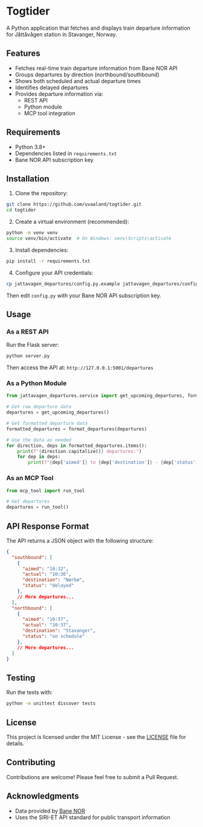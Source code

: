 # Togtider

A Python application that fetches and displays train departure information for Jåttåvågen station in Stavanger, Norway.

## Features

- Fetches real-time train departure information from Bane NOR API
- Groups departures by direction (northbound/southbound)
- Shows both scheduled and actual departure times
- Identifies delayed departures
- Provides departure information via:
  - REST API
  - Python module
  - MCP tool integration

## Requirements

- Python 3.8+
- Dependencies listed in `requirements.txt`
- Bane NOR API subscription key

## Installation

1. Clone the repository:
```bash
git clone https://github.com/uvaaland/togtider.git
cd togtider
```

2. Create a virtual environment (recommended):
```bash
python -m venv venv
source venv/bin/activate  # On Windows: venv\Scripts\activate
```

3. Install dependencies:
```bash
pip install -r requirements.txt
```

4. Configure your API credentials:
```bash
cp jattavagen_departures/config.py.example jattavagen_departures/config.py
```
Then edit `config.py` with your Bane NOR API subscription key.

## Usage

### As a REST API

Run the Flask server:
```bash
python server.py
```

Then access the API at: `http://127.0.0.1:5001/departures`

### As a Python Module

```python
from jattavagen_departures.service import get_upcoming_departures, format_departures

# Get raw departure data
departures = get_upcoming_departures()

# Get formatted departure data
formatted_departures = format_departures(departures)

# Use the data as needed
for direction, deps in formatted_departures.items():
    print(f"{direction.capitalize()} departures:")
    for dep in deps:
        print(f"{dep['aimed']} to {dep['destination']} - {dep['status']}")
```

### As an MCP Tool

```python
from mcp_tool import run_tool

# Get departures
departures = run_tool()
```

## API Response Format

The API returns a JSON object with the following structure:

```json
{
  "southbound": [
    {
      "aimed": "10:32",
      "actual": "10:36", 
      "destination": "Nærbø",
      "status": "delayed"
    },
    // More departures...
  ],
  "northbound": [
    {
      "aimed": "10:37",
      "actual": "10:37",
      "destination": "Stavanger",
      "status": "on schedule"
    },
    // More departures...
  ]
}
```

## Testing

Run the tests with:
```bash
python -m unittest discover tests
```

## License

This project is licensed under the MIT License - see the [LICENSE](LICENSE) file for details.

## Contributing

Contributions are welcome! Please feel free to submit a Pull Request.

## Acknowledgments

- Data provided by [Bane NOR](https://www.banenor.no/)
- Uses the SIRI-ET API standard for public transport information
